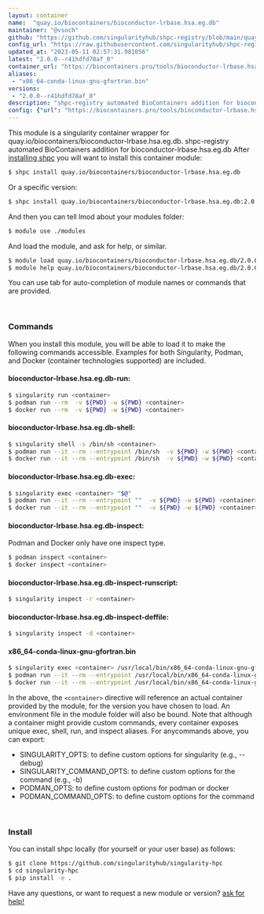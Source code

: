 ```yaml
---
layout: container
name:  "quay.io/biocontainers/bioconductor-lrbase.hsa.eg.db"
maintainer: "@vsoch"
github: "https://github.com/singularityhub/shpc-registry/blob/main/quay.io/biocontainers/bioconductor-lrbase.hsa.eg.db/container.yaml"
config_url: "https://raw.githubusercontent.com/singularityhub/shpc-registry/main/quay.io/biocontainers/bioconductor-lrbase.hsa.eg.db/container.yaml"
updated_at: "2023-05-11 02:57:31.981056"
latest: "2.0.0--r41hdfd78af_0"
container_url: "https://biocontainers.pro/tools/bioconductor-lrbase.hsa.eg.db"
aliases:
 - "x86_64-conda-linux-gnu-gfortran.bin"
versions:
 - "2.0.0--r41hdfd78af_0"
description: "shpc-registry automated BioContainers addition for bioconductor-lrbase.hsa.eg.db"
config: {"url": "https://biocontainers.pro/tools/bioconductor-lrbase.hsa.eg.db", "maintainer": "@vsoch", "description": "shpc-registry automated BioContainers addition for bioconductor-lrbase.hsa.eg.db", "latest": {"2.0.0--r41hdfd78af_0": "sha256:19176f4493ccf60e6e18eefe91c53548eadb0668d8d99b60784c4d9527959761"}, "tags": {"2.0.0--r41hdfd78af_0": "sha256:19176f4493ccf60e6e18eefe91c53548eadb0668d8d99b60784c4d9527959761"}, "docker": "quay.io/biocontainers/bioconductor-lrbase.hsa.eg.db", "aliases": {"x86_64-conda-linux-gnu-gfortran.bin": "/usr/local/bin/x86_64-conda-linux-gnu-gfortran.bin"}}
---
```


This module is a singularity container wrapper for quay.io/biocontainers/bioconductor-lrbase.hsa.eg.db.
shpc-registry automated BioContainers addition for bioconductor-lrbase.hsa.eg.db
After [installing shpc](#install) you will want to install this container module:


```bash
$ shpc install quay.io/biocontainers/bioconductor-lrbase.hsa.eg.db
```

Or a specific version:

```bash
$ shpc install quay.io/biocontainers/bioconductor-lrbase.hsa.eg.db:2.0.0--r41hdfd78af_0
```

And then you can tell lmod about your modules folder:

```bash
$ module use ./modules
```

And load the module, and ask for help, or similar.

```bash
$ module load quay.io/biocontainers/bioconductor-lrbase.hsa.eg.db/2.0.0--r41hdfd78af_0
$ module help quay.io/biocontainers/bioconductor-lrbase.hsa.eg.db/2.0.0--r41hdfd78af_0
```

You can use tab for auto-completion of module names or commands that are provided.

<br>

### Commands

When you install this module, you will be able to load it to make the following commands accessible.
Examples for both Singularity, Podman, and Docker (container technologies supported) are included.

#### bioconductor-lrbase.hsa.eg.db-run:

```bash
$ singularity run <container>
$ podman run --rm  -v ${PWD} -w ${PWD} <container>
$ docker run --rm  -v ${PWD} -w ${PWD} <container>
```

#### bioconductor-lrbase.hsa.eg.db-shell:

```bash
$ singularity shell -s /bin/sh <container>
$ podman run --it --rm --entrypoint /bin/sh  -v ${PWD} -w ${PWD} <container>
$ docker run --it --rm --entrypoint /bin/sh  -v ${PWD} -w ${PWD} <container>
```

#### bioconductor-lrbase.hsa.eg.db-exec:

```bash
$ singularity exec <container> "$@"
$ podman run --it --rm --entrypoint ""  -v ${PWD} -w ${PWD} <container> "$@"
$ docker run --it --rm --entrypoint ""  -v ${PWD} -w ${PWD} <container> "$@"
```

#### bioconductor-lrbase.hsa.eg.db-inspect:

Podman and Docker only have one inspect type.

```bash
$ podman inspect <container>
$ docker inspect <container>
```

#### bioconductor-lrbase.hsa.eg.db-inspect-runscript:

```bash
$ singularity inspect -r <container>
```

#### bioconductor-lrbase.hsa.eg.db-inspect-deffile:

```bash
$ singularity inspect -d <container>
```


#### x86_64-conda-linux-gnu-gfortran.bin

```bash
$ singularity exec <container> /usr/local/bin/x86_64-conda-linux-gnu-gfortran.bin
$ podman run --it --rm --entrypoint /usr/local/bin/x86_64-conda-linux-gnu-gfortran.bin   -v ${PWD} -w ${PWD} <container> -c " $@"
$ docker run --it --rm --entrypoint /usr/local/bin/x86_64-conda-linux-gnu-gfortran.bin   -v ${PWD} -w ${PWD} <container> -c " $@"
```



In the above, the `<container>` directive will reference an actual container provided
by the module, for the version you have chosen to load. An environment file in the
module folder will also be bound. Note that although a container
might provide custom commands, every container exposes unique exec, shell, run, and
inspect aliases. For anycommands above, you can export:

 - SINGULARITY_OPTS: to define custom options for singularity (e.g., --debug)
 - SINGULARITY_COMMAND_OPTS: to define custom options for the command (e.g., -b)
 - PODMAN_OPTS: to define custom options for podman or docker
 - PODMAN_COMMAND_OPTS: to define custom options for the command

<br>

### Install

You can install shpc locally (for yourself or your user base) as follows:

```bash
$ git clone https://github.com/singularityhub/singularity-hpc
$ cd singularity-hpc
$ pip install -e .
```

Have any questions, or want to request a new module or version? [ask for help!](https://github.com/singularityhub/singularity-hpc/issues)